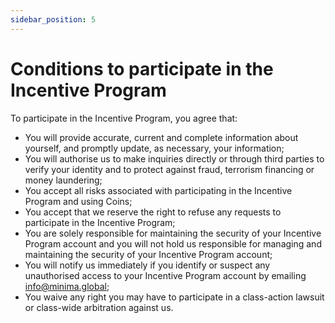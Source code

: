 ```yaml
---
sidebar_position: 5
---
```


# Conditions to participate in the Incentive Program

To participate in the Incentive Program, you agree that:

- You will provide accurate, current and complete information about yourself, and promptly update, as necessary, your information;
- You will authorise us to make inquiries directly or through third parties to verify your identity and to protect against fraud, terrorism financing or money laundering;
- You accept all risks associated with participating in the Incentive Program and using Coins;
- You accept that we reserve the right to refuse any requests to participate in the Incentive Program;
- You are solely responsible for maintaining the security of your Incentive Program account and you will not hold us responsible for managing and maintaining the security of your Incentive Program account;
- You will notify us immediately if you identify or suspect any unauthorised access to your Incentive Program account by emailing info@minima.global;
- You waive any right you may have to participate in a class-action lawsuit or class-wide arbitration against us.

